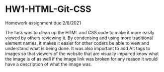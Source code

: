 # HW1-HTML-Git-CSS
Homework assignment due 2/8/2021

The task was to clean up the HTML and CSS code to make it more easily viewed by others reviewing it. By condensing and using more traditional element names, it makes it easier for other coders be able to view and understand what is being done. It was also important to add Alt tags to images so that viewers of the website that are visually impaired know what the image is of as well if the image link was broken for any reason it would have a description of what the image was. 
